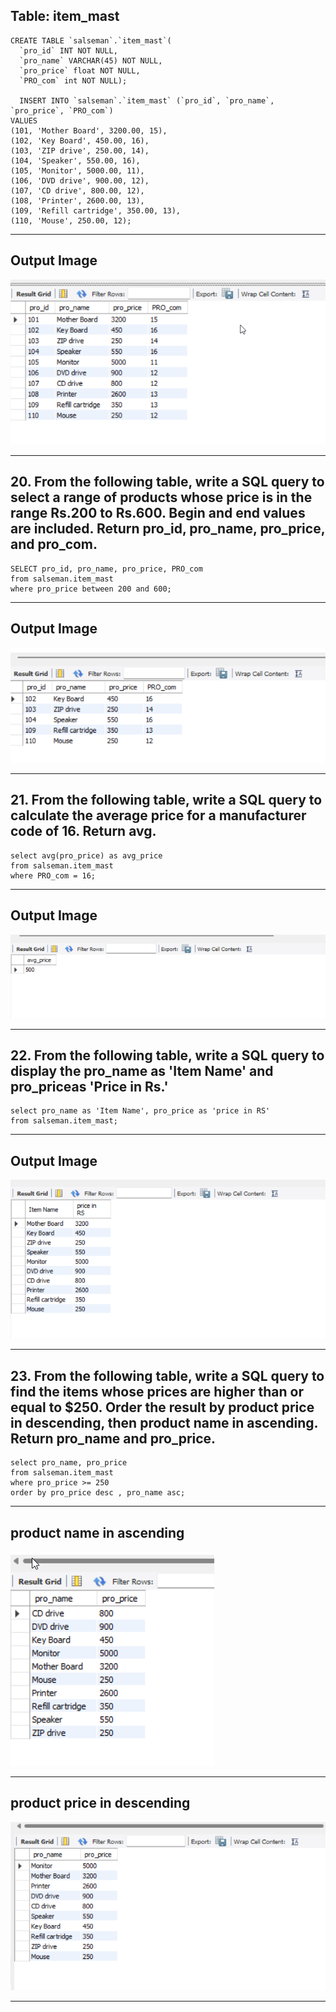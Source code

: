 ## Table: item_mast

```
CREATE TABLE `salseman`.`item_mast`(
  `pro_id` INT NOT NULL,
  `pro_name` VARCHAR(45) NOT NULL,
  `pro_price` float NOT NULL,
  `PRO_com` int NOT NULL);

  INSERT INTO `salseman`.`item_mast` (`pro_id`, `pro_name`, `pro_price`, `PRO_com`)
VALUES
(101, 'Mother Board', 3200.00, 15),
(102, 'Key Board', 450.00, 16),
(103, 'ZIP drive', 250.00, 14),
(104, 'Speaker', 550.00, 16),
(105, 'Monitor', 5000.00, 11),
(106, 'DVD drive', 900.00, 12),
(107, 'CD drive', 800.00, 12),
(108, 'Printer', 2600.00, 13),
(109, 'Refill cartridge', 350.00, 13),
(110, 'Mouse', 250.00, 12);
```

<hr>

## Output Image

![Output-image](table.png)

<hr>

## 20. From the following table, write a SQL query to select a range of products whose price is in the range Rs.200 to Rs.600. Begin and end values are included. Return pro_id, pro_name, pro_price, and pro_com.

```
SELECT pro_id, pro_name, pro_price, PRO_com
from salseman.item_mast
where pro_price between 200 and 600;
```

<hr>

## Output Image

![Output-image](q20.png)

<hr>

## 21. From the following table, write a SQL query to calculate the average price for a manufacturer code of 16. Return avg.

```
select avg(pro_price) as avg_price
from salseman.item_mast
where PRO_com = 16;
```

<hr>

## Output Image

![Output-image](q21.png)

<hr>

## 22. From the following table, write a SQL query to display the pro_name as 'Item Name' and pro_priceas 'Price in Rs.'

```
select pro_name as 'Item Name', pro_price as 'price in RS'
from salseman.item_mast;
```

<hr>

## Output Image

![Output-image](q22.png)

<hr>

## 23. From the following table, write a SQL query to find the items whose prices are higher than or equal to $250. Order the result by product price in descending, then product name in ascending. Return pro_name and pro_price.

```
select pro_name, pro_price
from salseman.item_mast
where pro_price >= 250
order by pro_price desc , pro_name asc;
```

<hr>

## product name in ascending

![Output-image](pro_name.png)

<hr>

## product price in descending

![Output-image](pro_price.png)

<hr>
